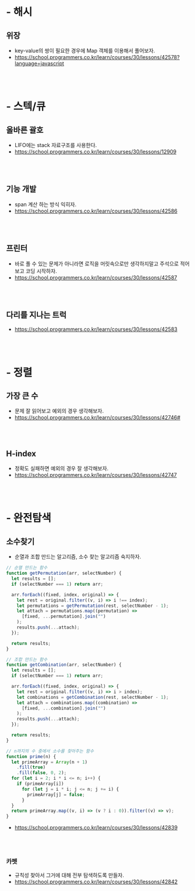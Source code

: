 # - 해시

## 위장

- key-value의 쌍이 필요한 경우에 Map 객체를 이용해서 풀어보자.
- https://school.programmers.co.kr/learn/courses/30/lessons/42578?language=javascript

<br><br>

# - 스텍/큐

## 올바른 괄호

- LIFO에는 stack 자료구조를 사용한다.
- https://school.programmers.co.kr/learn/courses/30/lessons/12909

<br><br>

## 기능 개발

- span 계산 하는 방식 익히자.
- https://school.programmers.co.kr/learn/courses/30/lessons/42586

<br><br>

## 프린터

- 바로 풀 수 있는 문제가 아니라면 로직을 머릿속으로만 생각하지말고 주석으로 적어보고 코딩 시작하자.
- https://school.programmers.co.kr/learn/courses/30/lessons/42587

<br><br>

## 다리를 지나는 트럭

- https://school.programmers.co.kr/learn/courses/30/lessons/42583

<br><br>

# - 정렬

## 가장 큰 수

- 문제 잘 읽어보고 예외의 경우 생각해보자.
- https://school.programmers.co.kr/learn/courses/30/lessons/42746#

<br><br>

## H-index

- 정확도 실패하면 예외의 경우 잘 생각해보자.
- https://school.programmers.co.kr/learn/courses/30/lessons/42747

<br><br>

# - 완전탐색

## 소수찾기

- 순열과 조합 만드는 알고리즘, 소수 찾는 알고리즘 숙지하자.

```javascript
// 순열 만드는 함수
function getPermutation(arr, selectNumber) {
  let results = [];
  if (selectNumber === 1) return arr;

  arr.forEach((fixed, index, original) => {
    let rest = original.filter((v, i) => i !== index);
    let permutations = getPermutation(rest, selectNumber - 1);
    let attach = permutations.map((permutation) =>
      [fixed, ...permutation].join("")
    );
    results.push(...attach);
  });

  return results;
}

// 조합 만드는 함수
function getCombination(arr, selectNumber) {
  let results = [];
  if (selectNumber === 1) return arr;

  arr.forEach((fixed, index, original) => {
    let rest = original.filter((v, i) => i > index);
    let combinations = getCombination(rest, selectNumber - 1);
    let attach = combinations.map((combination) =>
      [fixed, ...combination].join("")
    );
    results.push(...attach);
  });

  return results;
}

// n까지의 수 중에서 소수를 찾아주는 함수
function prime(n) {
  let primeArray = Array(n + 1)
    .fill(true)
    .fill(false, 0, 2);
  for (let i = 2; i * i <= n; i++) {
    if (primeArray[i])
      for (let j = i * i; j <= n; j += i) {
        primeArray[j] = false;
      }
  }
  return primeArray.map((v, i) => (v ? i : 0)).filter((v) => v);
}
```

- https://school.programmers.co.kr/learn/courses/30/lessons/42839

<br><br>

### 카펫

- 규칙성 찾아서 그거에 대해 전부 탐색하도록 만들자.
- https://school.programmers.co.kr/learn/courses/30/lessons/42842

<br><br>
